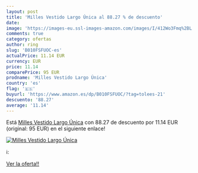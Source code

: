 ```yaml
---
layout: post
title: 'Milles Vestido Largo Única al 88.27 % de descuento'
date: 
image: 'https://images-eu.ssl-images-amazon.com/images/I/412Wo3Fmq%2BL._SL200_.jpg'
comments: true
category: ofertas
author: ring
slug: 'B010FSFUOC-es'
actualPrice: 11.14 EUR
currency: EUR
price: 11.14
comparePrice: 95 EUR
prodname: 'Milles Vestido Largo Única'
country: 'es'
flag: '🇪🇸'
buyurl: 'https://www.amazon.es/dp/B010FSFUOC/?tag=tolees-21'
descuento: '88.27'
average: '11.14'
---
```


Está [Milles Vestido Largo Única](https://www.amazon.es/dp/B010FSFUOC/?tag=tolees-21) con 88.27 de descuento por 11.14 EUR (original: 95 EUR) en el siguiente enlace!

[![Milles Vestido Largo Única](https://images-eu.ssl-images-amazon.com/images/I/412Wo3Fmq%2BL._SL200_.jpg)](https://www.amazon.es/dp/B010FSFUOC/?tag=tolees-21)

ℹ️:


[Ver la oferta!!](https://www.amazon.es/dp/B010FSFUOC/?tag=tolees-21)
